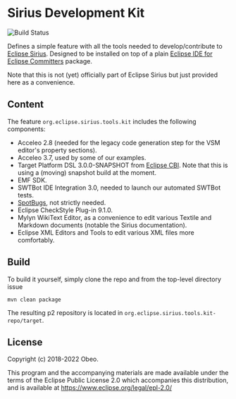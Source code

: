 # Sirius Development Kit

![Build Status](https://github.com/pcdavid/sirius-kit/actions/workflows/build.yml/badge.svg)

Defines a simple feature with all the tools needed to develop/contribute to [Eclipse Sirius](https://www.eclipse.org/).
Designed to be installed on top of a plain [Eclipse IDE for Eclipse Committers](https://www.eclipse.org/downloads/packages/release/2021-12/r/eclipse-ide-eclipse-committers) package.

Note that this is not (yet) officially part of Eclipse Sirius but just provided here as a convenience.

## Content

The feature `org.eclipse.sirius.tools.kit` includes the following components:
* Acceleo 2.8 (needed for the legacy code generation step for the VSM editor's property sections).
* Acceleo 3.7, used by some of our examples.
* Target Platform DSL 3.0.0-SNAPSHOT from [Eclipse CBI](https://github.com/eclipse-cbi/). Note that this is using a (moving) snapshot build at the moment.
* EMF SDK.
* SWTBot IDE Integration 3.0, needed to launch our automated SWTBot tests.
* [SpotBugs](https://spotbugs.github.io/), not strictly needed.
* Eclipse CheckStyle Plug-in 9.1.0.
* Mylyn WikiText Editor, as a convenience to edit various Textile and Markdown documents (notable the Sirius documentation).
* Eclipse XML Editors and Tools to edit various XML files more comfortably.

## Build

To build it yourself, simply clone the repo and from the top-level directory issue

```
mvn clean package
```

The resulting p2 repository is located in `org.eclipse.sirius.tools.kit-repo/target`.

## License

Copyright (c) 2018-2022 Obeo.

This program and the accompanying materials are made available under the terms of the Eclipse Public License 2.0 which accompanies this distribution, and is available at https://www.eclipse.org/legal/epl-2.0/
